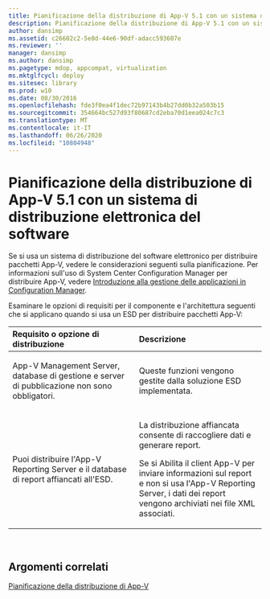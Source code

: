 ```yaml
---
title: Pianificazione della distribuzione di App-V 5.1 con un sistema di distribuzione elettronica del software
description: Pianificazione della distribuzione di App-V 5.1 con un sistema di distribuzione elettronica del software
author: dansimp
ms.assetid: c26602c2-5e8d-44e6-90df-adacc593607e
ms.reviewer: ''
manager: dansimp
ms.author: dansimp
ms.pagetype: mdop, appcompat, virtualization
ms.mktglfcycl: deploy
ms.sitesec: library
ms.prod: w10
ms.date: 08/30/2016
ms.openlocfilehash: fde3f0ea4f1dec72b97143b4b27dd0b32a503b15
ms.sourcegitcommit: 354664bc527d93f80687cd2eba70d1eea024c7c3
ms.translationtype: MT
ms.contentlocale: it-IT
ms.lasthandoff: 06/26/2020
ms.locfileid: "10804948"
---
```

# Pianificazione della distribuzione di App-V 5.1 con un sistema di distribuzione elettronica del software


Se si usa un sistema di distribuzione del software elettronico per distribuire pacchetti App-V, vedere le considerazioni seguenti sulla pianificazione. Per informazioni sull'uso di System Center Configuration Manager per distribuire App-V, vedere [Introduzione alla gestione delle applicazioni in Configuration Manager](https://go.microsoft.com/fwlink/?LinkId=281816).

Esaminare le opzioni di requisiti per il componente e l'architettura seguenti che si applicano quando si usa un ESD per distribuire pacchetti App-V:

<table>
<colgroup>
<col width="50%" />
<col width="50%" />
</colgroup>
<thead>
<tr class="header">
<th align="left">Requisito o opzione di distribuzione</th>
<th align="left">Descrizione</th>
</tr>
</thead>
<tbody>
<tr class="odd">
<td align="left"><p>App-V Management Server, database di gestione e server di pubblicazione non sono obbligatori.</p></td>
<td align="left"><p>Queste funzioni vengono gestite dalla soluzione ESD implementata.</p></td>
</tr>
<tr class="even">
<td align="left"><p>Puoi distribuire l'App-V Reporting Server e il database di report affiancati all'ESD.</p></td>
<td align="left"><p>La distribuzione affiancata consente di raccogliere dati e generare report.</p>
<p>Se si Abilita il client App-V per inviare informazioni sul report e non si usa l'App-V Reporting Server, i dati dei report vengono archiviati nei file XML associati.</p></td>
</tr>
</tbody>
</table>

 






## Argomenti correlati


[Pianificazione della distribuzione di App-V](planning-to-deploy-app-v51.md)

 

 





